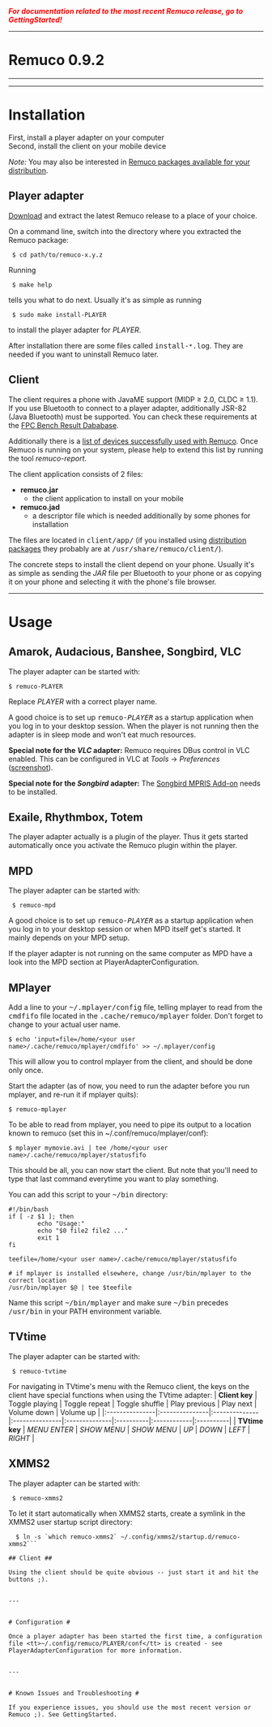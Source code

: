 <font color='red'>
<i><b>For documentation related to the most recent Remuco release, go to GettingStarted!</b></i>
</font>


---

<h1>Remuco 0.9.2</h1>

---





---


# Installation #

First, install a player adapter on your computer<br />
Second, install the client on your mobile device

_Note:_ You may also be interested in [Remuco packages available for your distribution](DistributionPackages.md).

## Player adapter ##

[Download](http://code.google.com/p/remuco/downloads/list) and extract the latest Remuco release to a place of your choice.

On a command line, switch into the directory where you extracted the Remuco package:
```
 $ cd path/to/remuco-x.y.z
```
Running
```
 $ make help
```
tells you what to do next.
Usually it's as simple as running
```
 $ sudo make install-PLAYER
```
to install the player adapter for _PLAYER_.

After installation there are some files called <tt>install-<code>*</code>.log</tt>. They are needed if you want to uninstall Remuco later.

## Client ##

The client requires a phone with JavaME support (MIDP ≥ 2.0, CLDC ≥ 1.1). If you use Bluetooth to connect to a player adapter, additionally JSR-82 (Java Bluetooth) must be supported. You can check these requirements at the [FPC Bench Result Dababase](http://www.dpsoftware.org/filter.php).

Additionally there is a [list of devices successfully used with Remuco](ClientDevices.md). Once Remuco is running on your system, please help to extend this list by running the tool _remuco-report_.

The client application consists of 2 files:
  * **remuco.jar**
    * the client application to install on your mobile
  * **remuco.jad**
    * a descriptor file which is needed additionally by some phones for installation

The files are located in <tt>client/app/</tt> (if you installed using [distribution packages](DistributionPackages.md) they probably are at <tt>/usr/share/remuco/client/</tt>).

The concrete steps to install the client depend on your phone. Usually it's as simple as sending the _JAR_ file per Bluetooth to your phone or as copying it on your phone and selecting it with the phone's file browser.


---


# Usage #

## Amarok, Audacious, Banshee, Songbird, VLC ##

The player adapter can be started with:
```
$ remuco-PLAYER
```
Replace _PLAYER_ with a correct player name.

A good choice is to set up <tt>remuco-<i>PLAYER</i></tt> as a startup application when you log in to your desktop session.
When the player is not running then the adapter is in sleep mode and won't eat much resources.

**Special note for the _VLC_ adapter:**
Remuco requires DBus control in VLC enabled. This can be configured in VLC at _Tools_ → _Preferences_ ([screenshot](http://wiki.remuco.googlecode.com/hg/images/exos/vlc-preferences.png)).

**Special note for the _Songbird_ adapter:**
The [Songbird MPRIS Add-on](http://addons.songbirdnest.com/addon/1626) needs to be installed.

## Exaile, Rhythmbox, Totem ##

The player adapter actually is a plugin of the player. Thus it gets started automatically once you activate the Remuco plugin within the player.

## MPD ##

The player adapter can be started with:
```
 $ remuco-mpd
```
A good choice is to set up <tt>remuco-<i>PLAYER</i></tt> as a startup application when you log in to your desktop session or when MPD itself get's started. It mainly depends on your MPD setup.

If the player adapter is not running on the same computer as MPD have a look into the MPD section at PlayerAdapterConfiguration.

## MPlayer ##

Add a line to your <tt>~/.mplayer/config</tt> file, telling mplayer to read from the <tt>cmdfifo</tt> file located in the <tt>.cache/remuco/mplayer</tt> folder. Don't forget to change <tt><your user name></tt> to your actual user name.
```
$ echo 'input=file=/home/<your user name>/.cache/remuco/mplayer/cmdfifo' >> ~/.mplayer/config
```
This will allow you to control mplayer from the client, and should be done only once.

Start the adapter (as of now, you need to run the adapter before you run mplayer, and re-run it if mplayer quits):
```
$ remuco-mplayer
```

To be able to read from mplayer, you need to pipe its output to a location known to remuco (set this in ~/.conf/remuco/mplayer/conf):
```
$ mplayer mymovie.avi | tee /home/<your user name>/.cache/remuco/mplayer/statusfifo
```

This should be all, you can now start the client.
But note that you'll need to type that last command everytime you want to play something.

You can add this script to your <tt>~/bin</tt> directory:
```
#!/bin/bash
if [ -z $1 ]; then
        echo "Usage:"
        echo "$0 file2 file2 ..."
        exit 1
fi

teefile=/home/<your user name>/.cache/remuco/mplayer/statusfifo

# if mplayer is installed elsewhere, change /usr/bin/mplayer to the correct location
/usr/bin/mplayer $@ | tee $teefile

```
Name this script <tt>~/bin/mplayer</tt> and make sure <tt>~/bin</tt> precedes <tt>/usr/bin</tt> in your PATH environment variable.


## TVtime ##

The player adapter can be started with:
```
 $ remuco-tvtime
```

For navigating in TVtime's menu with the Remuco client, the keys on the client have special functions when using the TVtime adapter:
| **Client key** | Toggle playing | Toggle repeat | Toggle shuffle | Play previous | Play next | Volume down | Volume up |
|:---------------|:---------------|:--------------|:---------------|:--------------|:----------|:------------|:----------|
| **TVtime key** | _MENU ENTER_ | _SHOW MENU_ | _SHOW MENU_ | _UP_ | _DOWN_ | _LEFT_ | _RIGHT_ |

## XMMS2 ##

The player adapter can be started with:

```
 $ remuco-xmms2
```

To let it start automatically when XMMS2 starts, create a symlink in the XMMS2 user startup script directory:

```bsh
  $ ln -s `which remuco-xmms2` ~/.config/xmms2/startup.d/remuco-xmms2```

## Client ##

Using the client should be quite obvious -- just start it and hit the buttons ;).


---


# Configuration #

Once a player adapter has been started the first time, a configuration file <tt>~/.config/remuco/PLAYER/conf</tt> is created - see PlayerAdapterConfiguration for more information.


---


# Known Issues and Troubleshooting #

If you experience issues, you should use the most recent version or Remuco ;). See GettingStarted.
